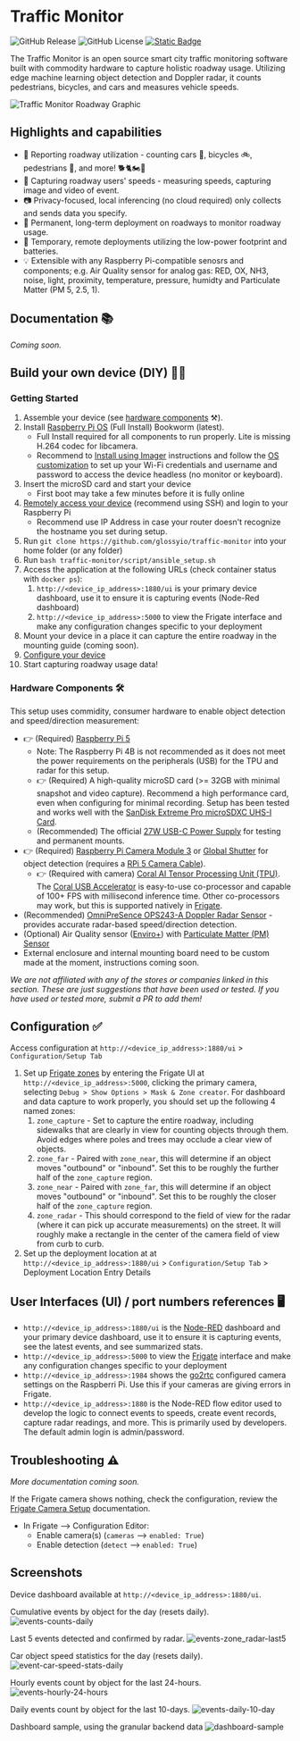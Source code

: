 # Traffic Monitor

![GitHub Release](https://img.shields.io/github/v/release/glossyio/traffic-monitor)
![GitHub License](https://img.shields.io/github/license/glossyio/traffic-monitor)
<a href="https://trafficmonitor.zulipchat.com"><img alt="Static Badge" src="https://img.shields.io/badge/chat-trafficmonitor.zulipchat.com-%236492FE?logo=zulip"></a>

The Traffic Monitor is an open source smart city traffic monitoring software built with commodity hardware to capture holistic roadway usage. Utilizing edge machine learning object detection and Doppler radar, it counts pedestrians, bicycles, and cars and measures vehicle speeds.

![Traffic Monitor Roadway Graphic](static/img/tm-roadway-graphic.png)

## Highlights and capabilities
- 🧮 Reporting roadway utilization - counting cars 🚗, bicycles 🚲, pedestrians 🚶, and more! 🐕🐈🏍️🚜
- 🚨 Capturing roadway users' speeds - measuring speeds, capturing image and video of event.
- 📷 Privacy-focused, local inferencing (no cloud required) only collects and sends data you specify.
- 🐘 Permanent, long-term deployment on roadways to monitor roadway usage.
- 🐜 Temporary, remote deployments utilizing the low-power footprint and batteries.
- 💡 Extensible with any Raspberry Pi-compatible senosrs and components; e.g. Air Quality sensor for analog gas: RED, OX, NH3, noise, light, proximity, temperature, pressure, humidty and Particulate Matter (PM 5, 2.5, 1).

## Documentation 📚
_Coming soon._

## Build your own device (DIY) 🧑‍🔬

### Getting Started
1. Assemble your device (see [hardware components](#hardware-components) ⚒️).
1. Install [Raspberry Pi OS](https://www.raspberrypi.com/software/) (Full Install) Bookworm (latest). 
    - Full Install required for all components to run properly. Lite is missing H.264 codec for libcamera.
    - Recommend to [Install using Imager](https://www.raspberrypi.com/documentation/computers/getting-started.html#install-using-imager) instructions and follow the [OS customization](https://www.raspberrypi.com/documentation/computers/getting-started.html#advanced-options) to set up your Wi-Fi credentials and username and password to access the device headless (no monitor or keyboard).
1. Insert the microSD card and start your device
    - First boot may take a few minutes before it is fully online
1. [Remotely access your device](https://www.raspberrypi.com/documentation/computers/remote-access.html#introduction-to-remote-access) (recommend using SSH) and login to your Raspberry Pi
    - Recommend use IP Address in case your router doesn't recognize the hostname you set during setup.
1. Run `git clone https://github.com/glossyio/traffic-monitor` into your home folder (or any folder)
1. Run `bash traffic-monitor/script/ansible_setup.sh`
1. Access the application at the following URLs (check container status with `docker ps`):
    1. `http://<device_ip_address>:1880/ui` is your primary device dashboard, use it to ensure it is capturing events (Node-Red dashboard)
    1. `http://<device_ip_address>:5000` to view the Frigate interface and make any configuration changes specific to your deployment
1. Mount your device in a place it can capture the entire roadway in the mounting guide (coming soon).
1. [Configure your device](#configuration)
1. Start capturing roadway usage data!

### Hardware Components 🛠️
This setup uses commidity, consumer hardware to enable object detection and speed/direction measurement:
- 👉 (Required) [Raspberry Pi 5](https://www.raspberrypi.com/products/raspberry-pi-5/) 
    - Note: The Raspberry Pi 4B is not recommended as it does not meet the power requirements on the peripherals (USB) for the TPU and radar for this setup.
    - 👉 (Required) A high-quality microSD card (>= 32GB with minimal snapshot and video capture). Recommend a high performance card, even when configuring for minimal recording. Setup has been tested and works well with the [SanDisk Extreme Pro microSDXC UHS-I Card](https://www.westerndigital.com/products/memory-cards/sandisk-extreme-pro-uhs-i-microsd?sku=SDSQXCD-128G-GN6MA).
    - (Recommended) The official [27W USB-C Power Supply](https://www.pishop.us/product/raspberry-pi-27w-usb-c-power-supply-black-us/) for testing and permanent mounts.
- 👉 (Required) [Raspberry Pi Camera Module 3](https://www.raspberrypi.com/products/camera-module-3/) or [Global Shutter](https://www.raspberrypi.com/products/raspberry-pi-global-shutter-camera/) for object detection (requires a [RPi 5 Camera Cable](https://www.raspberrypi.com/products/camera-cable/)).
    - 👉 (Required with camera) [Coral AI Tensor Processing Unit (TPU)](https://coral.ai/products/). The [Coral USB Accelerator](https://coral.ai/products/accelerator) is easy-to-use co-processor and capable of 100+ FPS with millisecond inference time. Other co-processors may work, but this is supported natively in [Frigate](https://github.com/blakeblackshear/frigate).
- (Recommended) [OmniPreSence OPS243-A Doppler Radar Sensor](https://omnipresense.com/product/ops243-doppler-radar-sensor/) - provides accurate radar-based speed/direction detection.
- (Optional) Air Quality sensor ([Enviro+](https://www.pishop.us/product/enviro-for-raspberry-pi/)) with [Particulate Matter (PM) Sensor](https://www.pishop.us/product/pms5003-particulate-matter-sensor-with-cable/)
- External enclosure and internal mounting board need to be custom made at the moment, instructions coming soon.

_We are not affiliated with any of the stores or companies linked in this section. These are just suggestions that have been used or tested. If you have used or tested more, submit a PR to add them!_

## Configuration ✅
Access configuration at `http://<device_ip_address>:1880/ui` > `Configuration/Setup Tab`
1. Set up [Frigate zones](https://docs.frigate.video/configuration/zones) by entering the Frigate UI at `http://<device_ip_address>:5000`, clicking the primary camera, selecting `Debug > Show Options > Mask & Zone creator`. For dashboard and data capture to work properly, you should set up the following 4 named zones:
    1. `zone_capture` - Set to capture the entire roadway, including sidewalks that are clearly in view for counting objects through them.  Avoid edges where poles and trees may occlude a clear view of objects.
    1. `zone_far` - Paired with `zone_near`, this will determine if an object moves "outbound" or "inbound". Set this to be roughly the further half of the `zone_capture` region.
    1. `zone_near` - Paired with `zone_far`, this will determine if an object moves "outbound" or "inbound". Set this to be roughly the closer half of the `zone_capture` region.
    1. `zone_radar` - This should correspond to the field of view for the radar (where it can pick up accurate measurements) on the street. It will roughly make a rectangle in the center of the camera field of view from curb to curb.
1. Set up the deployment location at at `http://<device_ip_address>:1880/ui` > `Configuration/Setup Tab` > Deployment Location Entry Details

## User Interfaces (UI) / port numbers references 🖥️
- `http://<device_ip_address>:1880/ui` is the [Node-RED](https://nodered.org/) dashboard and your primary device dashboard, use it to ensure it is capturing events, see the latest events, and see summarized stats.
- `http://<device_ip_address>:5000` to view the [Frigate](https://github.com/blakeblackshear/frigate) interface and make any configuration changes specific to your deployment
- `http://<device_ip_address>:1984` shows the [go2rtc](https://github.com/AlexxIT/go2rtc) configured camera settings on the Raspberri Pi. Use this if your cameras are giving errors in Frigate.
- `http://<device_ip_address>:1880` is the Node-RED flow editor used to develop the logic to connect events to speeds, create event records, capture radar readings, and more. This is primarily used by developers. The default admin login is admin/password.

## Troubleshooting ⚠️

_More documentation coming soon._

If the Frigate camera shows nothing, check the configuration, review the [Frigate Camera Setup](https://docs.frigate.video/frigate/camera_setup) documentation.
- In Frigate --> Configuration Editor:
    - Enable camera(s) (`cameras` --> `enabled: True`)
    - Enable detection (`detect` --> `enabled: True`)

## Screenshots
Device dashboard available at `http://<device_ip_address>:1880/ui`.

Cumulative events by object for the day (resets daily).
![events-counts-daily](static/img/events-counts-daily.png)

Last 5 events detected and confirmed by radar.
![events-zone_radar-last5](static/img/events-zone_radar-last5.png)

Car object speed statistics for the day (resets daily).
![event-car-speed-stats-daily](static/img/event-car-speed-stats-daily.png)

Hourly events count by object for the last 24-hours.
![events-hourly-24-hours](static/img/events-hourly-24-hours.png)

Daily events count by object for the last 10-days.
![events-daily-10-day](static/img/events-daily-10-day.png)

Dashboard sample, using the granular backend data
![dashboard-sample](static/img/dashboard-sample-01.png)